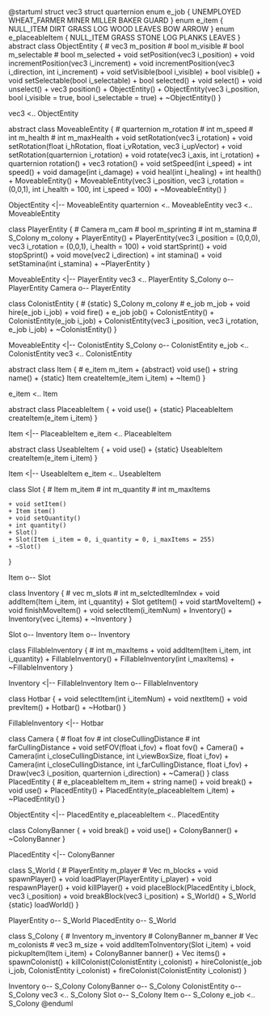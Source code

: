 @startuml
struct vec3
struct quarternion
enum e_job {
	UNEMPLOYED
	WHEAT_FARMER
	MINER
	MILLER
	BAKER
	GUARD
}
enum e_item {
	NULL_ITEM
	DIRT
	GRASS
	LOG
	WOOD
	LEAVES
	BOW
	ARROW
}
enum e_placeableItem {
	NULL_ITEM
	GRASS
	STONE
	LOG
	PLANKS
	LEAVES
}
abstract class ObjectEntity {
	# vec3 m_position
	# bool m_visible
	# bool m_selectable
	# bool m_selected
	+ void setPosition(vec3 i_position)
	+ void incrementPosition(vec3 i_increment)
	+ void incrementPosition(vec3 i_direction, int i_increment)
	+ void setVisible(bool i_visible)
	+ bool visible()
	+ void setSelectable(bool i_selectable)
	+ bool selected()
	+ void select()
	+ void unselect()
	+ vec3 position()
	+ ObjectEntity()
	+ ObjectEntity(vec3 i_position, bool i_visible = true, bool i_selectable = true)
	+ ~ObjectEntity()
}

vec3 <.. ObjectEntity

abstract class MoveableEntity {
	# quarternion m_rotation
	# int m_speed
	# int m_health
	# int m_maxHealth
	+ void setRotation(vec3 i_rotation)
	+ void setRotation(float i_hRotation, float i_vRotation, vec3 i_upVector)
	+ void setRotation(quarternion i_rotation)
	+ void rotate(vec3 i_axis, int i_rotation)
	+ quarternion rotation()
	+ vec3 rotation()
	+ void setSpeed(int i_speed)
	+ int speed()
	+ void damage(int i_damage)
	+ void heal(int i_healing)
	+ int health()
	+ MoveableEntity()
	+ MoveableEntity(vec3 i_position, vec3 i_rotation = (0,0,1), int i_health = 100, int i_speed = 100)
	+ ~MoveableEntity()
}

ObjectEntity <|-- MoveableEntity
quarternion <.. MoveableEntity
vec3 <.. MoveableEntity

class PlayerEntity {
	# Camera m_cam
	# bool m_sprinting
	# int m_stamina
	# S_Colony m_colony
	+ PlayerEntity()
	+ PlayerEntity(vec3 i_position = (0,0,0), vec3 i_rotation = (0,0,1), i_health = 100)
	+ void startSprint()
	+ void stopSprint()
	+ void move(vec2 i_direction)
	+ int stamina()
	+ void setStamina(int i_stamina)
	+ ~PlayerEntity
}

MoveableEntity <|-- PlayerEntity
vec3 <.. PlayerEntity
S_Colony o-- PlayerEntity
Camera o-- PlayerEntity

class ColonistEntity {
	# {static} S_Colony m_colony
	# e_job m_job
	+ void hire(e_job i_job)
	+ void fire()
	+ e_job job()
	+ ColonistEntity()
	+ ColonistEntity(e_job i_job)
	+ ColonistEntity(vec3 i_position, vec3 i_rotation, e_job i_job)
	+ ~ColonistEntity()
}

MoveableEntity <|-- ColonistEntity
S_Colony o-- ColonistEntity
e_job <.. ColonistEntity
vec3 <.. ColonistEntity

abstract class Item {
	# e_item m_item
	+ {abstract} void use()
	+ string name()
	+ {static} Item createItem(e_item i_item)
	+ ~Item()
}

e_item <.. Item

abstract class PlaceableItem {
	+ void use()
	+ {static} PlaceableItem createItem(e_item i_item)
}

Item <|-- PlaceableItem
e_item <.. PlaceableItem

abstract class UseableItem {
	+ void use()
	+ {static} UseableItem createItem(e_item i_item)
}

Item <|-- UseableItem
e_item <.. UseableItem

class Slot {
	# Item m_item
	# int m_quantity
	# int m_maxItems

	+ void setItem()
	+ Item item()
	+ void setQuantity()
	+ int quantity()
	+ Slot()
	+ Slot(Item i_item = 0, i_quantity = 0, i_maxItems = 255)
	+ ~Slot()
}

Item o-- Slot

class Inventory {
	# vec<Slot> m_slots
	# int m_selctedItemIndex
	+ void addItem(Item i_item, int i_quantity)
	+ Slot getItem()
	+ void startMoveItem()
	+ void finishMoveItem()
	+ void selectItem(i_itemNum)
	+ Inventory()
	+ Inventory(vec<Slot> i_items)
	+ ~Inventory
}

Slot o-- Inventory
Item o-- Inventory

class FillableInventory {
	# int m_maxItems
	+ void addItem(Item i_item, int i_quantity)
	+ FillableInventory()
	+ FillableInventory(int i_maxItems)
	+ ~FillableInventory
}

Inventory <|-- FillableInventory
Item o-- FillableInventory

class Hotbar {
	+ void selectItem(int i_itemNum)
	+ void nextItem()
	+ void prevItem()
	+ Hotbar()
	+ ~Hotbar()
}

FillableInventory <|-- Hotbar

class Camera {
	# float fov
	# int closeCullingDistance
	# int farCullingDistance
	+ void setFOV(float i_fov)
	+ float fov()
	+ Camera()
	+ Camera(int i_closeCullingDistance, int i_viewBoxSize, float i_fov)
	+ Camera(int i_closeCullingDistance, int i_farCullingDistance, float i_fov)
	+ Draw(vec3 i_position, quarternion i_direction)
	+ ~Camera()
}
class PlacedEntity {
	# e_placeableItem m_item
	+ string name()
	+ void break()
	+ void use()
	+ PlacedEntity()
	+ PlacedEntity(e_placeableItem i_item)
	+ ~PlacedEntity()
}

ObjectEntity <|-- PlacedEntity
e_placeableItem <.. PlacedEntity

class ColonyBanner {
	+ void break()
	+ void use()
	+ ColonyBanner()
	+ ~ColonyBanner
}

PlacedEntity <|-- ColonyBanner

class S_World {
	# PlayerEntity m_player
	# Vec<PlacedEntity> m_blocks
	+ void spawnPlayer()
	+ void loadPlayer(PlayerEntity i_player)
	+ void respawnPlayer()
	+ void killPlayer()
	+ void placeBlock(PlacedEntity i_block, vec3 i_position)
	+ void breakBlock(vec3 i_position)
	+ S_World()
	+ S_World {static} loadWorld()
}

PlayerEntity o-- S_World
PlacedEntity o-- S_World

class S_Colony {
	# Inventory m_inventory
	# ColonyBanner m_banner
	# Vec<ColonistEntity> m_colonists
	# vec3 m_size
	+ void addItemToInventory(Slot i_item)
	+ void pickupItem(Item i_item)
	+ ColonyBanner banner()
	+ Vec<Slot> items()
	+ spawnColonist()
	+ killColonist(ColonistEntity i_colonist)
	+ hireColonist(e_job i_job, ColonistEntity i_colonist)
	+ fireColonist(ColonistEntity i_colonist)
}

Inventory o-- S_Colony
ColonyBanner o-- S_Colony
ColonistEntity o-- S_Colony
vec3 <.. S_Colony
Slot o-- S_Colony
Item o-- S_Colony
e_job <.. S_Colony
@enduml